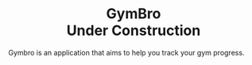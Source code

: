 <center>
    <h1><b>GymBro<br>Under Construction</b></h1>
    
</center>

Gymbro is an application that aims to help you track your gym progress.
